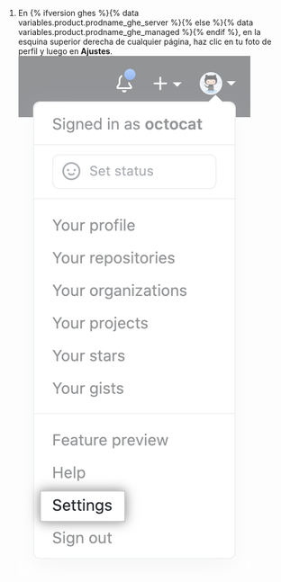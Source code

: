 1. En {% ifversion ghes %}{% data variables.product.prodname_ghe_server %}{% else %}{% data variables.product.prodname_ghe_managed %}{% endif %}, en la esquina superior derecha de cualquier página, haz clic en tu foto de perfil y luego en **Ajustes**. ![Icono Settings (Parámetros) en la barra de usuario](/assets/images/help/settings/userbar-account-settings.png)
